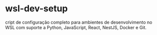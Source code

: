 # wsl-dev-setup
cript de configuração completo para ambientes de desenvolvimento no WSL com suporte a Python, JavaScript, React, NestJS, Docker e Git.
